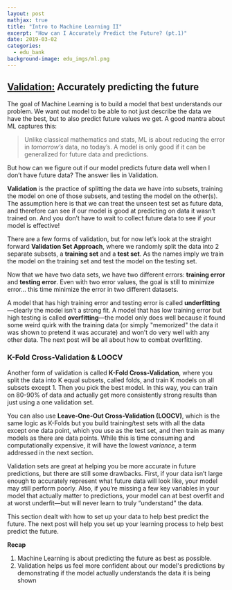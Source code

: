 ```yaml
---
layout: post
mathjax: true
title: "Intro to Machine Learning II"
excerpt: "How can I Accurately Predict the Future? (pt.1)"
date: 2019-03-02
categories:
  - edu_bank
background-image: edu_imgs/ml.png
---
```


## <u>Validation:</u> Accurately predicting the future

The goal of Machine Learning is to build a model that best understands our problem. We want out model to be able to not just describe the data we have the best, but to also predict future values we get. A good mantra about ML captures this:

>Unlike classical mathematics and stats, ML is about reducing the error in _tomorrow’s_ data, no today’s. A model is only good if it can be generalized for future data and predictions.

But how can we figure out if our model predicts future data well when I don’t have future data? The answer lies in Validation.

**Validation** is the practice of splitting the data we have into subsets, training the model on one of those subsets, and testing the model on the other(s). The assumption here is that we can treat the unseen test set as future data, and therefore can see if our model is good at predicting on data it wasn’t trained on. And you don’t have to wait to collect future data to see if your model is effective!

There are a few forms of validation, but for now let’s look at the straight forward **Validation Set Approach**, where we randomly split the data into 2 separate subsets, a **training set** and a **test set**. As the names imply we train the model on the training set and test the model on the testing set.

Now that we have two data sets, we have two different errors: **training error** and **testing error**. Even with two error values, the goal is still to minimize error… this time minimize the error in two different datasets.

A model that has high training error and testing error is called **underfitting**—clearly the model isn’t a strong fit. A model that has low training error but high testing is called **overfitting**—the model only does well because it found some weird quirk with the training data (or simply "memorized" the data it was shown to pretend it was accurate) and won’t do very well with any other data. The next post will be all about how to combat overfitting.

### K-Fold Cross-Validation & LOOCV

Another form of validation is called **K-Fold Cross-Validation**, where you split the data into K equal subsets, called folds, and train K models on all subsets except 1. Then you pick the best model. In this way, you can train on 80-90% of data and actually get more consistently strong results than just using a one validation set.

You can also use **Leave-One-Out Cross-Validation (LOOCV)**, which is the same logic as K-Folds but you build training/test sets with all the data except one data point, which you use as the test set, and then train as many models as there are data points. While this is time consuming and computationally expensive, it will have the lowest _variance_, a term addressed in the next section.

Validation sets are great at helping you be more accurate in future predictions, but there are still some drawbacks. First, if your data isn’t large enough to accurately represent what future data will look like, your model may still perform poorly. Also, if you’re missing a few key variables in your model that actually matter to predictions, your model can at best overfit and at worst underfit—but will never learn to truly “understand” the data.

This section dealt with how to set up your data to help best predict the future. The next post will help you set up your learning process to help best predict the future.

**Recap**
1.	Machine Learning is about predicting the future as best as possible.
2.	Validation helps us feel more confident about our model's predictions by demonstrating if the model actually understands the data it is being shown
